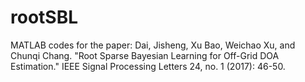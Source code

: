 # rootSBL
MATLAB codes for the paper: Dai, Jisheng, Xu Bao, Weichao Xu, and Chunqi Chang. "Root Sparse Bayesian Learning for Off-Grid DOA Estimation." IEEE Signal Processing Letters 24, no. 1 (2017): 46-50.
